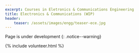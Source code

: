 ```yaml
---
excerpt: Courses in Eletronics & Communications Engineering
title: Electronics & Communications (WIP)
header:
    teaser: /assets/images/engg/teaser-ece.jpg
---
```

Page is under development
{: .notice--warning}

{% include volunteer.html %}